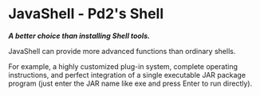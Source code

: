 # JavaShell - Pd2's Shell

***A better choice than installing Shell tools.***

JavaShell can provide more advanced functions than ordinary shells.

For example, a highly customized plug-in system, complete operating instructions, and perfect integration of a single executable JAR package program (just enter the JAR name like exe and press Enter to run directly).
